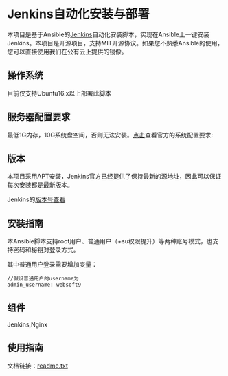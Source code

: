 # Jenkins自动化安装与部署

本项目是基于Ansible的[Jenkins](https://jenkins.io)自动化安装脚本，实现在Ansible上一键安装Jenkins。本项目是开源项目，支持MIT开源协议。如果您不熟悉Ansible的使用，您可以直接使用我们在公有云上提供的镜像。

## 操作系统

目前仅支持Ubuntu16.x以上部署此脚本

## 服务器配置要求

最低1G内存，10G系统盘空间，否则无法安装。[点击](https://jenkins.io/zh/doc/pipeline/tour/getting-started/)查看官方的系统配置要求:

## 版本

本项目采用APT安装，Jenkins官方已经提供了保持最新的源地址，因此可以保证每次安装都是最新版本。

Jenkins的[版本号查看](https://jenkins.io/zh/download/)


## 安装指南

本Ansible脚本支持root用户、普通用户（+su权限提升）等两种账号模式，也支持密码和秘钥对登录方式。

其中普通用户登录需要增加变量：

~~~
//假设普通用户的username为
admin_username: websoft9
~~~

## 组件
Jenkins,Nginx

## 使用指南

文档链接：[readme.txt](readme.txt)
